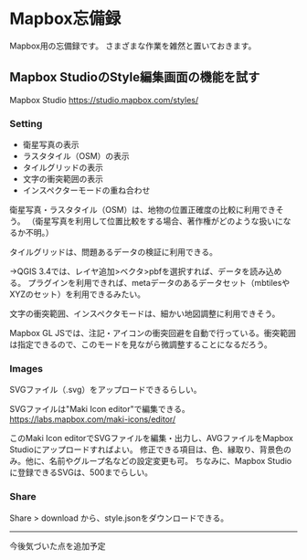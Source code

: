 # Mapbox忘備録
Mapbox用の忘備録です。
さまざまな作業を雑然と置いておきます。

## Mapbox StudioのStyle編集画面の機能を試す

Mapbox Studio
https://studio.mapbox.com/styles/

### Setting

- 衛星写真の表示
- ラスタタイル（OSM）の表示
- タイルグリッドの表示
- 文字の衝突範囲の表示
- インスペクターモードの重ね合わせ

衛星写真・ラスタタイル（OSM）は、地物の位置正確度の比較に利用できそう。
（衛星写真を利用して位置比較をする場合、著作権がどのような扱いになるか不明。）

タイルグリッドは、問題あるデータの検証に利用できる。

→QGIS 3.4では、レイヤ追加>ベクタ>pbfを選択すれば、データを読み込める。
プラグインを利用できれば、metaデータのあるデータセット（mbtilesやXYZのセット）を利用できるみたい。

文字の衝突範囲、インスペクタモードは、細かい地図調整に利用できそう。

Mapbox GL JSでは、注記・アイコンの衝突回避を自動で行っている。衝突範囲は指定できるので、このモードを見ながら微調整することになるだろう。



### Images

SVGファイル（.svg）をアップロードできるらしい。

SVGファイルは"Maki Icon editor"で編集できる。
https://labs.mapbox.com/maki-icons/editor/

このMaki Icon editorでSVGファイルを編集・出力し、AVGファイルをMapbox Studioにアップロードすればよい。
修正できる項目は、色、縁取り、背景色のみ。他に、名前やグループ名などの設定変更も可。
ちなみに、Mapbox Studioに登録できるSVGは、500までらしい。



### Share

Share > download から、style.jsonをダウンロードできる。

<hr>

今後気づいた点を追加予定



